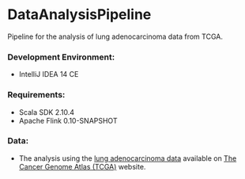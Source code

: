 # DataAnalysisPipeline
Pipeline for the analysis of lung adenocarcinoma data from TCGA.

### Development Environment:
* IntelliJ IDEA 14 CE

### Requirements:
* Scala SDK 2.10.4
* Apache Flink 0.10-SNAPSHOT

### Data:
* The analysis using the <a href="https://tcga-data.nci.nih.gov/tcga/tcgaCancerDetails.jsp?diseaseType=LUAD&diseaseName=Lung%20adenocarcinoma" target="_blank">lung adenocarcinoma data</a> available on <a href="http://cancergenome.nih.gov" target="_blank">The Cancer Genome Atlas  (TCGA)</a> website.
